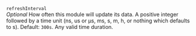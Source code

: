 <tr>
    <td>
        <code>refreshInterval</code>
        <br />
        <i>Optional</i> How often this module will update its data. A positive integer followed by a time unit (ns, us or µs, ms, s, m, h, or nothing which defaults to s). Default: <code>300s</code>.
    </td>
    <td>Any valid time duration.</td>
</tr>